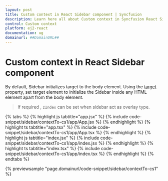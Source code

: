 ```yaml
---
layout: post
title: Custom context in React Sidebar component | Syncfusion
description: Learn here all about Custom context in Syncfusion React Sidebar component of Syncfusion Essential JS 2 and more.
control: Custom context 
platform: ej2-react
documentation: ug
domainurl: ##DomainURL##
---
```


# Custom context in React Sidebar component

By default, Sidebar initializes target to the body element. Using the [target](https://ej2.syncfusion.com/react/documentation/api/sidebar/#target) property, set target element to initialize the Sidebar inside any HTML element apart from the body element.

> If required , `zIndex` can be set when sidebar act as overlay type.

{% tabs %}
{% highlight js tabtitle="app.jsx" %}
{% include code-snippet/sidebar/contextTo-cs1/app/App.jsx %}
{% endhighlight %}
{% highlight ts tabtitle="app.tsx" %}
{% include code-snippet/sidebar/contextTo-cs1/app/App.tsx %}
{% endhighlight %}
{% highlight js tabtitle="index.jsx" %}
{% include code-snippet/sidebar/contextTo-cs1/app/index.jsx %}
{% endhighlight %}
{% highlight ts tabtitle="index.tsx" %}
{% include code-snippet/sidebar/contextTo-cs1/app/index.tsx %}
{% endhighlight %}
{% endtabs %}

 {% previewsample "page.domainurl/code-snippet/sidebar/contextTo-cs1" %}